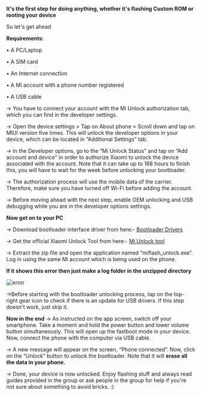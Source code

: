 ﻿**It's the first step for doing anything, whether it's flashing Custom ROM or rooting your device**

So let's get ahead

**Requirements:**

• A PC/Laptop

• A SIM card

• An Internet connection

• A Mi account with a phone number registered

• A USB cable


-> You have to connect your account with the Mi Unlock authorization tab, which you can find in the developer settings.

-> Open the device settings > Tap on About phone > Scroll down and tap on MIUI version five times. This will unlock the developer options in your device, which can be located in “Additional Settings” tab.

-> In the Developer options, go to the “Mi Unlock Status” and tap on “Add account and device” in order to authorize Xiaomi to unlock the device associated with the account. Note that it can take up to 168 hours to finish this, you will have to wait for the week before unlocking your bootloader.

-> The authorization process will use the mobile data of the carrier. Therefore, make sure you have turned off Wi-Fi before adding the account.

-> Before moving ahead with the next step, enable OEM unlocking and USB debugging while you are in the developer options settings.

**Now get on to your PC**

-> Download bootloader interface driver from here:- [Bootloader Drivers](https://t.me/XAGASupport/446550)

-> Get the official Xiaomi Unlock Tool from here:- [Mi Unlock tool](https://miuirom.org/updates/mi-flash-unlock)

-> Extract the zip file and open the application named “miflash_unlock.exe”. Log in using the same Mi account which is being used on the phone.

**If it shows this error then just make a log folder in the unzipped directory**

![error ](https://xiaomi.eu/community/attachments/miflash-install-message-1-png.48046/)

->Before starting with the bootloader unlocking process, tap on the top-right gear icon to check if there is an update for USB drivers. If this step doesn't work, just skip it.

**Now in the end**
-> As instructed on the app screen, switch off your smartphone. Take a moment and hold the power button and lower volume button simultaneously. This will open up the fastboot mode in your device. Now, connect the phone with the computer via USB cable.

-> A new message will appear on the screen, “Phone connected”. Now, click on the “Unlock” button to unlock the bootloader. Note that it will **erase all the data in your phone.**

-> Done, your device is now unlocked. Enjoy flashing stuff and always read guides provided in the group or ask people in the group for  help if you're not sure about something to avoid bricks. :)
